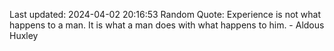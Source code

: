 Last updated: 2024-04-02 20:16:53
Random Quote: Experience is not what happens to a man. It is what a man does with what happens to him. - Aldous Huxley